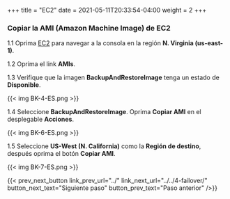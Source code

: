 +++
title = "EC2"
date =  2021-05-11T20:33:54-04:00
weight = 2
+++

### Copiar la AMI (Amazon Machine Image) de EC2

1.1 Oprima [EC2](https://us-east-1.console.aws.amazon.com/ec2/home?region=us-east-1#/) para navegar a la consola en la región **N. Virginia (us-east-1)**.

1.2 Oprima el link **AMIs**.

1.3 Verifique que la imagen **BackupAndRestoreImage** tenga un estado de **Disponible**.

{{< img BK-4-ES.png >}}

1.4 Seleccione **BackupAndRestoreImage**.  Oprima **Copiar AMI** en el desplegable **Acciones**.

{{< img BK-6-ES.png >}}

1.5 Seleccione **US-West (N. California)** como la **Región de destino**, después oprima el botón **Copiar AMI**.

{{< img BK-7-ES.png >}}

{{< prev_next_button link_prev_url="../" link_next_url="../../4-failover/" button_next_text="Siguiente paso" button_prev_text="Paso anterior" />}}
